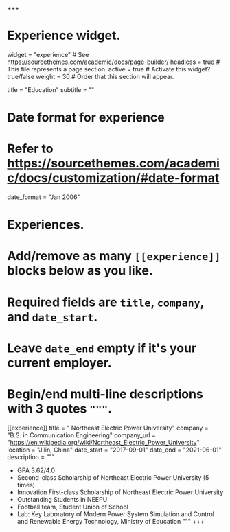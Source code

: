 +++
# Experience widget.
widget = "experience"  # See https://sourcethemes.com/academic/docs/page-builder/
headless = true  # This file represents a page section.
active = true  # Activate this widget? true/false
weight = 30  # Order that this section will appear.

title = "Education"
subtitle = ""

# Date format for experience
#   Refer to https://sourcethemes.com/academic/docs/customization/#date-format
date_format = "Jan 2006"

# Experiences.
#   Add/remove as many `[[experience]]` blocks below as you like.
#   Required fields are `title`, `company`, and `date_start`.
#   Leave `date_end` empty if it's your current employer.
#   Begin/end multi-line descriptions with 3 quotes `"""`.
[[experience]]
  title = " Northeast Electric Power University"
  company = "B.S. in Communication Engineering"
  company_url = "https://en.wikipedia.org/wiki/Northeast_Electric_Power_University"
  location = "Jilin, China"
  date_start = "2017-09-01"
  date_end = "2021-06-01"
  description = """
  
  * GPA 3.62/4.0
  * Second-class Scholarship of Northeast Electric Power University (5 times)
  * Innovation First-class Scholarship of Northeast Electric Power University
  * Outstanding Students in NEEPU
  * Football team, Student Union of School
  * Lab: Key Laboratory of Modern Power System Simulation and Control and Renewable Energy Technology, Ministry of Education
  """
+++
